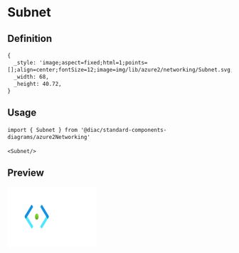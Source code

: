 # Subnet

## Definition

```
{
  _style: 'image;aspect=fixed;html=1;points=[];align=center;fontSize=12;image=img/lib/azure2/networking/Subnet.svg;strokeColor=none;',
  _width: 68,
  _height: 40.72,
}
```

## Usage

```
import { Subnet } from '@diac/standard-components-diagrams/azure2Networking'

<Subnet/>
```

## Preview

<img src="./subnet.png" width="200"/>
